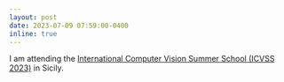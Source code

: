 ```yaml
---
layout: post
date: 2023-07-09 07:59:00-0400
inline: true
---
```

I am attending the [International Computer Vision Summer School (ICVSS 2023)](https://iplab.dmi.unict.it/icvss2023/Home) in Sicily.
